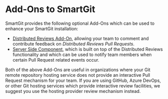 # Add-Ons to SmartGit

SmartGit provides the following optional Add-Ons which can be used to enhance your SmartGit installation:

- [Distributed Reviews Add-On](Distributed-Reviews-add-on-.md), allowing your team to comment and contribute feedback on *Distributed Reviews Pull Requests*.
- [Server Side Component](Server-side-component.md), which is built on top of the Distributed Reviews functionality and which can be used to notify team members when certain Pull Request related events occur.

Both of the above Add-Ons are useful in organizations where your Git remote repository hosting service does not provide an interactive Pull Request mechanism for your team.
If you are using GitHub, Azure DevOps, or other Git hosting services which provide interactive review facilities, we suggest you use the hosting provider review mechanism instead.
